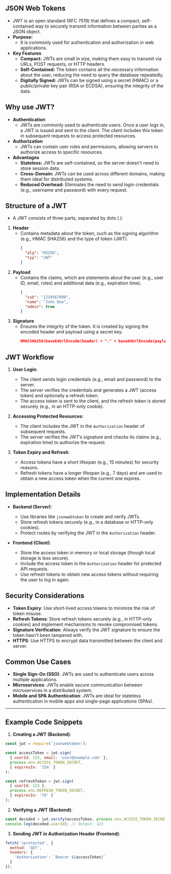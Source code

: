 ## JSON Web Tokens
- JWT is an open standard (RFC 7519) that defines a compact, self-contained way to securely transmit information between parties as a JSON object.
- **Purpose:**
  - It is commonly used for authentication and authorization in web applications.
- **Key Features**
  - **Compact:**  JWTs are small in size, making them easy to transmit via URLs, POST requests, or HTTP headers.
  - **Self-Contained:** The token contains all the necessary information about the user, reducing the need to query the database repeatedly.
  - **Digitally Signed:**  JWTs can be signed using a secret (HMAC) or a public/private key pair (RSA or ECDSA), ensuring the integrity of the data.

## Why use JWT?
- **Authentication**
  - JWTs are commonly used to authenticate users. Once a user logs in, a JWT is issued and sent to the client. The client includes this token in subsequent requests to access protected resources.
- **Authorization**
  - JWTs can contain user roles and permissions, allowing servers to authorize access to specific resources.
- **Advantages**
  - **Stateless:** JWTs are self-contained, so the server doesn’t need to store session data.
  - **Cross-Domain:** JWTs can be used across different domains, making them ideal for distributed systems.
  - **Reduced Overhead:** Eliminates the need to send login credentials (e.g., username and password) with every request.

## Structure of a JWT
- A JWT consists of three parts, separated by dots (.):
1. **Header**
   - Contains metadata about the token, such as the signing algorithm (e.g., HMAC SHA256) and the type of token (JWT).
     ```json
     {
       "alg": "HS256",
       "typ": "JWT"
     }
     ```
2. **Payload**
   - Contains the claims, which are statements about the user (e.g., user ID, email, roles) and additional data (e.g., expiration time).
     ```json
     {
       "sub": "1234567890",
       "name": "John Doe",
       "admin": true
     }
     ```
3. **Signature**
   - Ensures the integrity of the token. It is created by signing the encoded header and payload using a secret key.
     ```json
     HMACSHA256(base64UrlEncode(header) + "." + base64UrlEncode(payload), secret)
     ```
## JWT Workflow
1. **User Login**:
   - The client sends login credentials (e.g., email and password) to the server.
   - The server verifies the credentials and generates a JWT (access token) and optionally a refresh token.
   - The access token is sent to the client, and the refresh token is stored securely (e.g., in an HTTP-only cookie).

2. **Accessing Protected Resources**:
   - The client includes the JWT in the `Authorization` header of subsequent requests.
   - The server verifies the JWT’s signature and checks its claims (e.g., expiration time) to authorize the request.

3. **Token Expiry and Refresh**:
   - Access tokens have a short lifespan (e.g., 15 minutes) for security reasons.
   - Refresh tokens have a longer lifespan (e.g., 7 days) and are used to obtain a new access token when the current one expires.

## **Implementation Details**
- **Backend (Server)**:
  - Use libraries like `jsonwebtoken` to create and verify JWTs.
  - Store refresh tokens securely (e.g., in a database or HTTP-only cookies).
  - Protect routes by verifying the JWT in the `Authorization` header.

- **Frontend (Client)**:
  - Store the access token in memory or local storage (though local storage is less secure).
  - Include the access token in the `Authorization` header for protected API requests.
  - Use refresh tokens to obtain new access tokens without requiring the user to log in again.
    
## **Security Considerations**
- **Token Expiry**: Use short-lived access tokens to minimize the risk of token misuse.
- **Refresh Tokens**: Store refresh tokens securely (e.g., in HTTP-only cookies) and implement mechanisms to revoke compromised tokens.
- **Signature Verification**: Always verify the JWT signature to ensure the token hasn’t been tampered with.
- **HTTPS**: Use HTTPS to encrypt data transmitted between the client and server.

## **Common Use Cases**
- **Single Sign-On (SSO)**: JWTs are used to authenticate users across multiple applications.
- **Microservices**: JWTs enable secure communication between microservices in a distributed system.
- **Mobile and SPA Authentication**: JWTs are ideal for stateless authentication in mobile apps and single-page applications (SPAs).

---

## **Example Code Snippets**
1. **Creating a JWT (Backend)**:
```javascript
const jwt = require('jsonwebtoken');

const accessToken = jwt.sign(
  { userId: 123, email: 'user@example.com' },
  process.env.ACCESS_TOKEN_SECRET,
  { expiresIn: '15m' }
);

const refreshToken = jwt.sign(
  { userId: 123 },
  process.env.REFRESH_TOKEN_SECRET,
  { expiresIn: '7d' }
);
```

2. **Verifying a JWT (Backend)**:
```javascript
const decoded = jwt.verify(accessToken, process.env.ACCESS_TOKEN_SECRET);
console.log(decoded.userId); // Output: 123
```

3. **Sending JWT in Authorization Header (Frontend)**:
```javascript
fetch('/protected', {
  method: 'GET',
  headers: {
    'Authorization': `Bearer ${accessToken}`
  }
});
```
